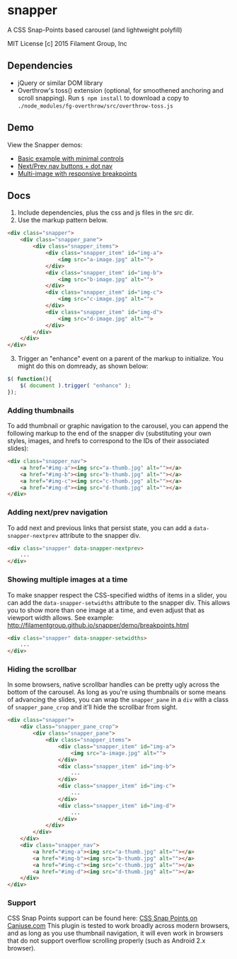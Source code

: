 # snapper

A CSS Snap-Points based carousel (and lightweight polyfill)

MIT License
[c] 2015 Filament Group, Inc

## Dependencies
- jQuery or similar DOM library
- Overthrow's toss() extension (optional, for smoothened anchoring and scroll snapping). Run `$ npm install` to download a copy to  `./node_modules/fg-overthrow/src/overthrow-toss.js`

## Demo

View the Snapper demos:
* <a href="http://master.origin.snapper.fgview.com/demo/">Basic example with minimal controls</a>
* <a href="http://master.origin.snapper.fgview.com/demo/nextprev.html">Next/Prev nav buttons + dot nav</a>
* <a href="http://master.origin.snapper.fgview.com/demo/breakpoints.html">Multi-image with responsive breakpoints</a>


## Docs

1. Include dependencies, plus the css and js files in the src dir.
2. Use the  markup pattern below.

``` html
<div class="snapper">
	<div class="snapper_pane">
		<div class="snapper_items">
			<div class="snapper_item" id="img-a">
				<img src="a-image.jpg" alt="">
			</div>
			<div class="snapper_item" id="img-b">
				<img src="b-image.jpg" alt="">
			</div>
			<div class="snapper_item" id="img-c">
				<img src="c-image.jpg" alt="">
			</div>
			<div class="snapper_item" id="img-d">
				<img src="d-image.jpg" alt="">
			</div>
		</div>
	</div>
</div>
```

3. Trigger an "enhance" event on a parent of the markup to initialize. You might do this on domready, as shown below:

``` js
$( function(){
	$( document ).trigger( "enhance" );
});
```

### Adding thumbnails

To add thumbnail or graphic navigation to the carousel, you can append the following markup to the end of the snapper div (substituting your own styles, images, and hrefs to correspond to the IDs of their associated slides):

``` html
<div class="snapper_nav">
	<a href="#img-a"><img src="a-thumb.jpg" alt=""></a>
	<a href="#img-b"><img src="b-thumb.jpg" alt=""></a>
	<a href="#img-c"><img src="c-thumb.jpg" alt=""></a>
	<a href="#img-d"><img src="d-thumb.jpg" alt=""></a>
</div>
```

### Adding next/prev navigation

To add next and previous links that persist state, you can add a `data-snapper-nextprev` attribute to the snapper div.

``` html
<div class="snapper" data-snapper-nextprev>
	...
</div>
```

### Showing multiple images at a time

To make snapper respect the CSS-specified widths of items in a slider, you can add the `data-snapper-setwidths` attribute to the snapper div. This allows you to show more than one image at a time, and even adjust that as viewport width allows. See example: http://filamentgroup.github.io/snapper/demo/breakpoints.html

``` html
<div class="snapper" data-snapper-setwidths>
	...
</div>
```

### Hiding the scrollbar

In some browsers, native scrollbar handles can be pretty ugly across the bottom of the carousel. As long as you're using thumbnails or some means of advancing the slides, you can wrap the `snapper_pane` in a `div` with a class of `snapper_pane_crop` and it'll hide the scrollbar from sight.

``` html
<div class="snapper">
	<div class="snapper_pane_crop">
		<div class="snapper_pane">
			<div class="snapper_items">
				<div class="snapper_item" id="img-a">
					<img src="a-image.jpg" alt="">
				</div>
				<div class="snapper_item" id="img-b">
					...
				</div>
				<div class="snapper_item" id="img-c">
					...
				</div>
				<div class="snapper_item" id="img-d">
					...
				</div>
			</div>
		</div>
	</div>
	<div class="snapper_nav">
		<a href="#img-a"><img src="a-thumb.jpg" alt=""></a>
		<a href="#img-b"><img src="b-thumb.jpg" alt=""></a>
		<a href="#img-c"><img src="c-thumb.jpg" alt=""></a>
		<a href="#img-d"><img src="d-thumb.jpg" alt=""></a>
	</div>
</div>
```

### Support

CSS Snap Points support can be found here: [CSS Snap Points on Caniuse.com](http://caniuse.com/#feat=css-snappoints)
This plugin is tested to work broadly across modern browsers, and as long as you use thumbnail navigation, it will even work in browsers that do not support overflow scrolling properly (such as Android 2.x browser).
